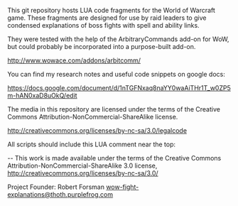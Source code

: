 This git repository hosts LUA code fragments for the World of Warcraft
game.  These fragments are designed for use by raid leaders to give
condensed explanations of boss fights with spell and ability links.

They were tested with the help of the ArbitraryCommands add-on for
WoW, but could probably be incorporated into a purpose-built add-on.

http://www.wowace.com/addons/arbitcomm/

You can find my research notes and useful code snippets on google docs:

https://docs.google.com/document/d/1nTGFNxaq8naYY0waAiTHr1T_w0ZP5m-hAN0xaD8uOkQ/edit



The media in this repository are licensed under the terms of the
Creative Commons Attribution-NonCommercial-ShareAlike license.

http://creativecommons.org/licenses/by-nc-sa/3.0/legalcode
  
All scripts should include this LUA comment near the top:

-- This work is made available under the terms of the Creative Commons Attribution-NonCommercial-ShareAlike 3.0 license, http://creativecommons.org/licenses/by-nc-sa/3.0/



Project Founder:
Robert Forsman <wow-fight-explanations@thoth.purplefrog.com>
